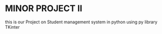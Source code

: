 # MINOR PROJECT II
 this is our Project on Student management system in python using py library TKinter

